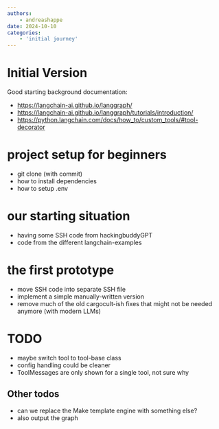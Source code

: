 ```yaml
---
authors:
    - andreashappe
date: 2024-10-10
categories:
    - 'initial journey'
---
```

# Initial Version

Good starting background documentation:

- https://langchain-ai.github.io/langgraph/
- https://langchain-ai.github.io/langgraph/tutorials/introduction/
- https://python.langchain.com/docs/how_to/custom_tools/#tool-decorator

# project setup for beginners

- git clone (with commit)
- how to install dependencies
- how to setup .env

# our starting situation

- having some SSH code from hackingbuddyGPT
- code from the different langchain-examples

# the first prototype

- move SSH code into separate SSH file
- implement a simple manually-written version
- remove much of the old cargocult-ish fixes that might not be needed anymore (with modern LLMs)

# TODO

- maybe switch tool to tool-base class
- config handling could be cleaner
- ToolMessages are only shown for a single tool, not sure why

## Other todos

- can we replace the Make template engine with something else?
- also output the graph
